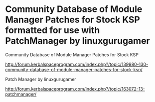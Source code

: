 # Community Database of Module Manager Patches for Stock KSP formatted for use with PatchManager by linuxgurugamer

Community Database of Module Manager Patches for Stock KSP

http://forum.kerbalspaceprogram.com/index.php?/topic/139980-130-community-database-of-module-manager-patches-for-stock-ksp/

Patch Manager by linuxgurugamer

http://forum.kerbalspaceprogram.com/index.php?/topic/163072-13-patchmanager/
